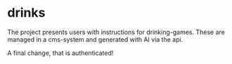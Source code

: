# drinks

The project presents users with instructions for drinking-games. These are managed in a cms-system and generated with AI via the api.

A final change, that is authenticated!
